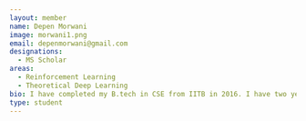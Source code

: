 ```yaml
---
layout: member
name: Depen Morwani
image: morwani1.png
email: depenmorwani@gmail.com
designations: 
  - MS Scholar
areas:
  - Reinforcement Learning
  - Theoretical Deep Learning
bio: I have completed my B.tech in CSE from IITB in 2016. I have two years work experience in goldman sachs as a financial analyst, Following which i joined RBCDSAI as a project associate in the RL group under Prof. Nandhan sudarsanam & Prof. Ravindran Balaraman. Recently I have converted to a M.s. Scholar under Prof. Harish Guruprasad, Working in the area of theoretical Deep Learning.
type: student
---
```

